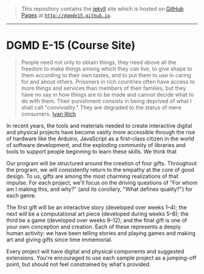> This repository contains the [jekyll](jekyllrb.com/) site which is hosted on [GitHub Pages](https://pages.github.com/) at [`http://dgmde15.github.io`](http://dgmde15.github.io).

---

# DGMD E-15 (Course Site)

> People need not only to obtain things, they need above all the freedom to make things among which they can live, to give shape to them according to their own tastes, and to put them to use in caring for and about others. Prisoners in rich countries often have access to more things and services than members of their families, but they have no say in how things are to be made and cannot decide what to do with them. Their punishment consists in being deprived of what I shall call "conviviality." They are degraded to the status of mere consumers.
> [Ivan Illich](http://www.davidtinapple.com/illich/1970_deschooling.html)

In recent years, the tools and materials needed to create interactive digital and physical projects have become vastly more accessible through the rise of hardware like the Arduino, JavaScript as a first-class citizen in the world of software development, and the exploding community of libraries and tools to support people beginning to learn these skills. We think that

Our program will be structured around the creation of four gifts. Throughout the program, we will consistently return to the empathy at the core of good design. To us, gifts are among the most charming realizations of that impulse. For each project, we'll focus on the driving questions of "For whom am I making this, and why?" (and its corollary, "What defines quality?") for each genre.

The first gift will be an interactive story (developed over weeks 1–4); the next will be a computational art piece (developed during weeks 5–8); the third be a game (developed over weeks 9–12); and the final gift is one of your own conception and creation. Each of these represents a deeply human activity: we have been telling stories and playing games and making art and giving gifts since time immemorial.

Every project will have digital and physical components and suggested extensions. You're encouraged to use each sample project as a jumping-off point, but should not feel constrained by what's provided.